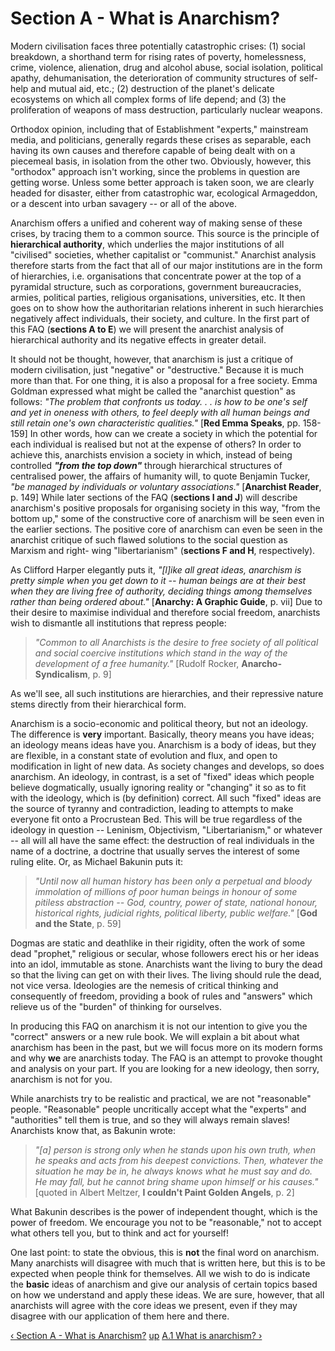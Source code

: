 # Section A - What is Anarchism?

Modern civilisation faces three potentially catastrophic crises: (1) social
breakdown, a shorthand term for rising rates of poverty, homelessness, crime,
violence, alienation, drug and alcohol abuse, social isolation, political
apathy, dehumanisation, the deterioration of community structures of self-help
and mutual aid, etc.; (2) destruction of the planet's delicate ecosystems on
which all complex forms of life depend; and (3) the proliferation of weapons
of mass destruction, particularly nuclear weapons.

Orthodox opinion, including that of Establishment "experts," mainstream media,
and politicians, generally regards these crises as separable, each having its
own causes and therefore capable of being dealt with on a piecemeal basis, in
isolation from the other two. Obviously, however, this "orthodox" approach
isn't working, since the problems in question are getting worse. Unless some
better approach is taken soon, we are clearly headed for disaster, either from
catastrophic war, ecological Armageddon, or a descent into urban savagery --
or all of the above.

Anarchism offers a unified and coherent way of making sense of these crises,
by tracing them to a common source. This source is the principle of
**hierarchical authority**, which underlies the major institutions of all
"civilised" societies, whether capitalist or "communist." Anarchist analysis
therefore starts from the fact that all of our major institutions are in the
form of hierarchies, i.e. organisations that concentrate power at the top of a
pyramidal structure, such as corporations, government bureaucracies, armies,
political parties, religious organisations, universities, etc. It then goes on
to show how the authoritarian relations inherent in such hierarchies
negatively affect individuals, their society, and culture. In the first part
of this FAQ (**sections A to E**) we will present the anarchist analysis of
hierarchical authority and its negative effects in greater detail.

It should not be thought, however, that anarchism is just a critique of modern
civilisation, just "negative" or "destructive." Because it is much more than
that. For one thing, it is also a proposal for a free society. Emma Goldman
expressed what might be called the "anarchist question" as follows: _"The
problem that confronts us today. . . is how to be one's self and yet in
oneness with others, to feel deeply with all human beings and still retain
one's own characteristic qualities."_ [**Red Emma Speaks**, pp. 158-159] In
other words, how can we create a society in which the potential for each
individual is realised but not at the expense of others? In order to achieve
this, anarchists envision a society in which, instead of being controlled
**_"from the top down"_** through hierarchical structures of centralised
power, the affairs of humanity will, to quote Benjamin Tucker, _"be managed by
individuals or voluntary associations."_ [**Anarchist Reader**, p. 149] While
later sections of the FAQ (**sections I and J**) will describe anarchism's
positive proposals for organising society in this way, "from the bottom up,"
some of the constructive core of anarchism will be seen even in the earlier
sections. The positive core of anarchism can even be seen in the anarchist
critique of such flawed solutions to the social question as Marxism and right-
wing "libertarianism" (**sections F and H**, respectively).

As Clifford Harper elegantly puts it, _"[l]ike all great ideas, anarchism is
pretty simple when you get down to it -- human beings are at their best when
they are living free of authority, deciding things among themselves rather
than being ordered about."_ [**Anarchy: A Graphic Guide**, p. vii] Due to
their desire to maximise individual and therefore social freedom, anarchists
wish to dismantle all institutions that repress people:

> _"Common to all Anarchists is the desire to free society of all political
and social coercive institutions which stand in the way of the development of
a free humanity."_ [Rudolf Rocker, **Anarcho-Syndicalism**, p. 9]

As we'll see, all such institutions are hierarchies, and their repressive
nature stems directly from their hierarchical form.

Anarchism is a socio-economic and political theory, but not an ideology. The
difference is **very** important. Basically, theory means you have ideas; an
ideology means ideas have you. Anarchism is a body of ideas, but they are
flexible, in a constant state of evolution and flux, and open to modification
in light of new data. As society changes and develops, so does anarchism. An
ideology, in contrast, is a set of "fixed" ideas which people believe
dogmatically, usually ignoring reality or "changing" it so as to fit with the
ideology, which is (by definition) correct. All such "fixed" ideas are the
source of tyranny and contradiction, leading to attempts to make everyone fit
onto a Procrustean Bed. This will be true regardless of the ideology in
question -- Leninism, Objectivism, "Libertarianism," or whatever -- all will
all have the same effect: the destruction of real individuals in the name of a
doctrine, a doctrine that usually serves the interest of some ruling elite.
Or, as Michael Bakunin puts it:

> _"Until now all human history has been only a perpetual and bloody
immolation of millions of poor human beings in honour of some pitiless
abstraction -- God, country, power of state, national honour, historical
rights, judicial rights, political liberty, public welfare."_ [**God and the
State**, p. 59]

Dogmas are static and deathlike in their rigidity, often the work of some dead
"prophet," religious or secular, whose followers erect his or her ideas into
an idol, immutable as stone. Anarchists want the living to bury the dead so
that the living can get on with their lives. The living should rule the dead,
not vice versa. Ideologies are the nemesis of critical thinking and
consequently of freedom, providing a book of rules and "answers" which relieve
us of the "burden" of thinking for ourselves.

In producing this FAQ on anarchism it is not our intention to give you the
"correct" answers or a new rule book. We will explain a bit about what
anarchism has been in the past, but we will focus more on its modern forms and
why **we** are anarchists today. The FAQ is an attempt to provoke thought and
analysis on your part. If you are looking for a new ideology, then sorry,
anarchism is not for you.

While anarchists try to be realistic and practical, we are not "reasonable"
people. "Reasonable" people uncritically accept what the "experts" and
"authorities" tell them is true, and so they will always remain slaves!
Anarchists know that, as Bakunin wrote:

> _"[a] person is strong only when he stands upon his own truth, when he
speaks and acts from his deepest convictions. Then, whatever the situation he
may be in, he always knows what he must say and do. He may fall, but he cannot
bring shame upon himself or his causes."_ [quoted in Albert Meltzer, **I
couldn't Paint Golden Angels**, p. 2]

What Bakunin describes is the power of independent thought, which is the power
of freedom. We encourage you not to be "reasonable," not to accept what others
tell you, but to think and act for yourself!

One last point: to state the obvious, this is **not** the final word on
anarchism. Many anarchists will disagree with much that is written here, but
this is to be expected when people think for themselves. All we wish to do is
indicate the **basic** ideas of anarchism and give our analysis of certain
topics based on how we understand and apply these ideas. We are sure, however,
that all anarchists will agree with the core ideas we present, even if they
may disagree with our application of them here and there.

[‹ Section A - What is Anarchism?](secAcon.md "Go to previous page" )
[up](secAcon.md "Go to parent page" ) [A.1 What is anarchism? ›](secA1.md
"Go to next page" )

